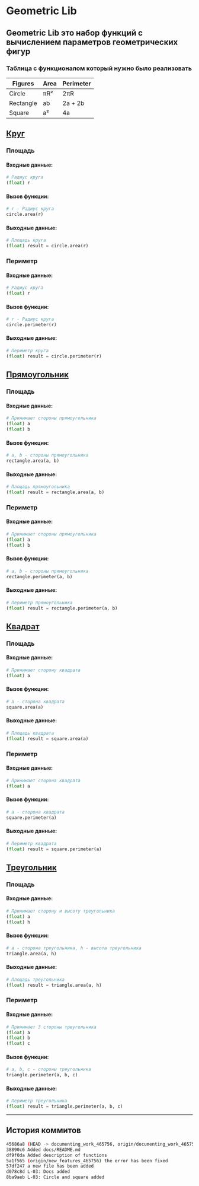 # Geometric Lib
## Geometric Lib это набор функций с вычислением параметров геометрических фигур
### Таблица с функционалом который нужно было реализовать
| Figures | Area | Perimeter |
|-|--|--|
| Circle | πR² | 2πR |
| Rectangle | ab | 2a + 2b |
| Square | a² | 4a |

## [Круг](../circle.py)
### Площадь
#### Входные данные:
``` python
# Радиус круга
(float) r 
```

#### Вызов функции:
``` python
# r - Радиус круга
circle.area(r)
```
#### Выходные данные:
``` python
# Площадь круга
(float) result = circle.area(r)
```
### Периметр
#### Входные данные:
``` python
# Радиус круга
(float) r 
```

#### Вызов функции:
``` python
# r - Радиус круга
circle.perimeter(r)
```
#### Выходные данные:
``` python
# Периметр круга
(float) result = circle.perimeter(r)
```

## [Прямоугольник](../rectangle.py)
### Площадь
#### Входные данные:
``` python
# Принимает стороны прямоугольника
(float) a
(float) b
```

#### Вызов функции:
``` python
# a, b - стороны прямоугольника
rectangle.area(a, b)
```
#### Выходные данные:
``` python
# Площадь прямоугольника
(float) result = rectangle.area(a, b)
```
### Периметр
#### Входные данные:
``` python
# Принимает стороны прямоугольника
(float) a
(float) b
```

#### Вызов функции:
``` python
# a, b - стороны прямоугольника
rectangle.perimeter(a, b)
```
#### Выходные данные:
``` python
# Периметр прямоугольника
(float) result = rectangle.perimeter(a, b)
```

## [Квадрат](../square.py)
### Площадь
#### Входные данные:
``` python
# Принимает сторону квадрата
(float) a
```

#### Вызов функции:
``` python
# a - сторона квадрата
square.area(a)
```
#### Выходные данные:
``` python
# Площадь квадрата
(float) result = square.area(a)
```
### Периметр
#### Входные данные:
``` python
# Принимает сторона квадрата
(float) a
```

#### Вызов функции:
``` python
# a - сторона квадрата
square.perimeter(a)
```
#### Выходные данные:
``` python
# Периметр квадрата
(float) result = square.perimeter(a)
```
## [Треугольник](../triangle.py)
### Площадь
#### Входные данные:
``` python
# Принимает сторону и высоту треугольника
(float) a
(float) h
```

#### Вызов функции:
``` python
# a - сторона треугольника, h - высота треугольника
triangle.area(a, h)
```
#### Выходные данные:
``` python
# Площадь треугольника
(float) result = triangle.area(a, h)
```
### Периметр
#### Входные данные:
``` python
# Принимает 3 стороны треугольника
(float) a
(float) b
(float) c
```

#### Вызов функции:
``` python
# a, b, c - стороны треугольника
triangle.perimeter(a, b, c)
```
#### Выходные данные:
``` python
# Периметр треугольника
(float) result = triangle.perimeter(a, b, c)
```
---
## История коммитов
``` bash
45686a8 (HEAD -> documenting_work_465756, origin/documenting_work_465756, new_features_465756) Fixed the format of the function description
38890c6 Added docs/README.md
df9f0da Added description of functions
5a1f565 (origin/new_features_465756) the error has been fixed
57df247 a new file has been added
d078c8d L-03: Docs added
8ba9aeb L-03: Circle and square added
```